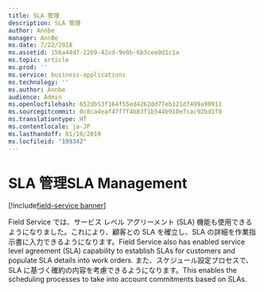 ```yaml
---
title: SLA 管理
description: SLA 管理
author: Annbe
manager: AnnBe
ms.date: 7/22/2018
ms.assetid: 156a44d7-22b9-42cd-9e0b-6b3cee0d1c1a
ms.topic: article
ms.prod: ''
ms.service: business-applications
ms.technology: ''
ms.author: Annbe
audience: Admin
ms.openlocfilehash: 652db53f164f55ed4262dd77eb321df499a90911
ms.sourcegitcommit: 0c8ca4eaf47f7f4b83f1b544b910e7cac92bd1f0
ms.translationtype: HT
ms.contentlocale: ja-JP
ms.lasthandoff: 01/10/2019
ms.locfileid: "199342"
---
```

#  <a name="sla-management"></a><span data-ttu-id="60188-103">SLA 管理</span><span class="sxs-lookup"><span data-stu-id="60188-103">SLA Management</span></span>

[!include[field-service banner](../../includes/field-service.md)]




<span data-ttu-id="60188-104">Field Service では、サービス レベル アグリーメント (SLA) 機能も使用できるようになりました。これにより、顧客との SLA を確立し、SLA の詳細を作業指示書に入力できるようになります。</span><span class="sxs-lookup"><span data-stu-id="60188-104">Field Service also has enabled service level agreement (SLA) capability to establish SLAs for customers and populate SLA details into work orders.</span></span> <span data-ttu-id="60188-105">また、スケジュール設定プロセスで、SLA に基づく確約の内容を考慮できるようになります。</span><span class="sxs-lookup"><span data-stu-id="60188-105">This enables the scheduling processes to take into account commitments based on SLAs.</span></span>

